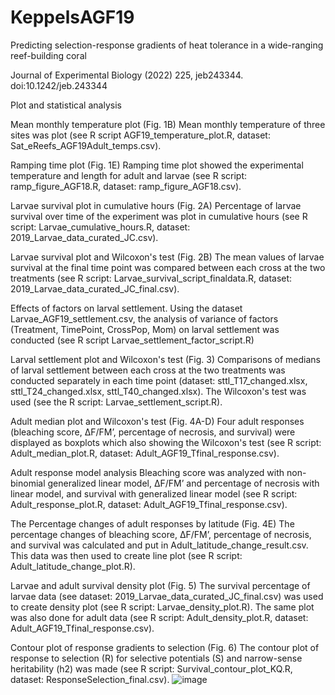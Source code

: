 # KeppelsAGF19
Predicting selection-response gradients of heat tolerance in a wide-ranging reef-building coral

Journal of Experimental Biology (2022) 225, jeb243344. doi:10.1242/jeb.243344

Plot and statistical analysis

Mean monthly temperature plot (Fig. 1B)
Mean monthly temperature of three sites was  plot (see R script AGF19_temperature_plot.R, dataset: Sat_eReefs_AGF19Adult_temps.csv).

Ramping time plot (Fig. 1E)
Ramping time plot showed the experimental temperature and length for adult and larvae (see R script: ramp_figure_AGF18.R, dataset: ramp_figure_AGF18.csv).

Larvae survival plot in cumulative hours (Fig. 2A)
Percentage of larvae survival over time of the experiment was plot in cumulative hours (see R script: Larvae_cumulative_hours.R, dataset: 2019_Larvae_data_curated_JC.csv). 

Larvae survival plot and Wilcoxon's test (Fig. 2B)
The mean values of larvae survival at the final time point was compared between each cross at the two treatments (see R script: Larvae_survival_script_finaldata.R, dataset: 2019_Larvae_data_curated_JC_final.csv).

Effects of factors on larval settlement.
Using the dataset Larvae_AGF19_settlement.csv, the analysis of variance of  factors (Treatment, TimePoint, CrossPop, Mom) on larval settlement was conducted (see R script Larvae_settlement_factor_script.R)

Larval settlement plot and Wilcoxon's test (Fig. 3)
Comparisons of medians of larval settlement between each cross at the two treatments was conducted separately in each time point (dataset: sttl_T17_changed.xlsx, sttl_T24_changed.xlsx, sttl_T40_changed.xlsx). The Wilcoxon's test was used (see the R script: Larvae_settlement_script.R).

Adult median plot and Wilcoxon's test (Fig. 4A-D)
Four adult responses (bleaching score, ΔF/FM’, percentage of necrosis, and survival) were displayed as boxplots which also showing the Wilcoxon's test (see R script: Adult_median_plot.R, dataset: Adult_AGF19_Tfinal_response.csv).

Adult response model analysis
Bleaching score was analyzed with non-binomial generalized linear model, ΔF/FM’ and percentage of necrosis with linear model, and survival with generalized linear model (see R script: Adult_response_plot.R, dataset: Adult_AGF19_Tfinal_response.csv).

The Percentage changes of adult responses by latitude (Fig. 4E)
The percentage changes of bleaching score, ΔF/FM’, percentage of necrosis, and survival was calculated and put in Adult_latitude_change_result.csv. This data was then used to create line plot (see R script: Adult_latitude_change_plot.R).

Larvae and adult survival density plot (Fig. 5)
The survival percentage of larvae data (see dataset: 2019_Larvae_data_curated_JC_final.csv) was used to create density plot (see R script: Larvae_density_plot.R). The same plot was also done for adult data (see R script: Adult_density_plot.R, dataset: Adult_AGF19_Tfinal_response.csv).

Contour plot of response gradients to selection (Fig. 6)
The contour plot of response to selection (R) for selective potentials (S) and narrow-sense heritability (h2) was made (see R script: Survival_contour_plot_KQ.R, dataset: ResponseSelection_final.csv).
![image](https://user-images.githubusercontent.com/11185426/152110346-5b1f9de5-029d-458c-8e8e-e8a5674865a5.png)
